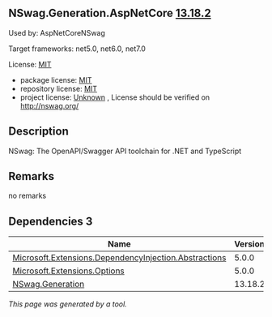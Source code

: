 NSwag.Generation.AspNetCore [13.18.2](https://www.nuget.org/packages/NSwag.Generation.AspNetCore/13.18.2)
--------------------

Used by: AspNetCoreNSwag

Target frameworks: net5.0, net6.0, net7.0

License: [MIT](../../../../licenses/mit) 

- package license: [MIT](https://licenses.nuget.org/MIT) 
- repository license: [MIT](https://github.com/RicoSuter/NSwag.git) 
- project license: [Unknown](http://nswag.org/) , License should be verified on http://nswag.org/

Description
-----------
NSwag: The OpenAPI/Swagger API toolchain for .NET and TypeScript

Remarks
-----------
no remarks


Dependencies 3
-----------

|Name|Version|
|----------|:----|
|[Microsoft.Extensions.DependencyInjection.Abstractions](../../../../packages/nuget.org/microsoft.extensions.dependencyinjection.abstractions/5.0.0)|5.0.0|
|[Microsoft.Extensions.Options](../../../../packages/nuget.org/microsoft.extensions.options/5.0.0)|5.0.0|
|[NSwag.Generation](../../../../packages/nuget.org/nswag.generation/13.18.2)|13.18.2|

*This page was generated by a tool.*